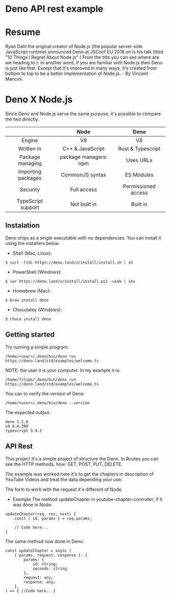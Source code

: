 # Deno API rest example

# Resume
Ryan Dahl the original creator of Node.js (the popular server-side JavaScript runtime) announced Deno at JSConf EU 2018 on is his talk titled "10 Things I Regret About Node.js" ( From the title you can see where are we heading to ). In another word, if you are familiar with Node.js then Deno is just like that. Except that it's improved in many ways, it's created from bottom to top to be a better implementation of Node.js. - By Vincent Mancini.

# Deno X Node.js
Since Deno and Node.js serve the same purpose, it's possible to compare the two directly.

|                         |          Node         |           Deno        |
|:-----------------------:|:---------------------:|:---------------------:|
|          Engine         |           V8          |           V8          |
|         Written in      |   C++ & JavaScript    |   Rust & Typescript   |
|      Package managing   | package managers: npm |        Uses URLs      |
|      Importing packages |    CommonJS syntax    |      ES Modules       |
|         Security        |       Full access     |   Permissioned access |
|      TypeScript support |      Not built in     | 	   Built in       |
 
## Instalation
Deno ships as a single executable with no dependencies. You can install it using the installers below.

- Shell (Mac, Linux):
```shell
$ curl -fsSL https://deno.land/x/install/install.sh | sh
```

- PowerShell (Windows):
```shell
$ iwr https://deno.land/x/install/install.ps1 -useb | iex
```

- Homebrew (Mac):
```shell
$ brew install deno
```

- Chocolatey (Windows):
```shell
$ choco install deno
```

## Getting started
Try running a simple program:
```shell
/home/<user>/.deno/bin/deno run https://deno.land/std/examples/welcome.ts
```

NOTE: the user it is your computer.
In my example it is: 
```shell
/home/filipe/.deno/bin/deno run https://deno.land/std/examples/welcome.ts
```
You can to verify the version of Deno:
```shell
/home/<user>/.deno/bin/deno --version
```
The expected output:
```shell
deno 1.1.0
v8 8.4.300
typescript 3.9.2
```

## API Rest
This project it's a simple project of structure the Deno.
In Routes you can see the HTTP methods, how: GET, POST, PUT, DELETE.

The example was worked here it's to get the chapters in description of YouTube Videos and treat the data depending your use.

The form to work with the request it's different of Node.

- Exemple
The method updateChapter in youtube-chapter-controller, if it was done in Node:
```node
updateChapter(req, res, next) {
    const { id, params } = req.params;

    // Code here...
}
```

The same method now done in Deno:
```node
const updateChapter = async (
    { params, request, response }: {
        params: {
            id: string;
            seconds: string
        };
        request: any;
        response: any;
    },
) => { //Code here...}
```